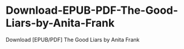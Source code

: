 # Download-EPUB-PDF-The-Good-Liars-by-Anita-Frank
Download [EPUB/PDF] The Good Liars by Anita Frank
